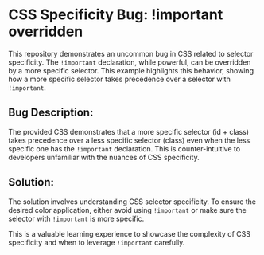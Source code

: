 # CSS Specificity Bug: !important overridden

This repository demonstrates an uncommon bug in CSS related to selector specificity.  The `!important` declaration, while powerful, can be overridden by a more specific selector. This example highlights this behavior, showing how a more specific selector takes precedence over a selector with `!important`.

## Bug Description:
The provided CSS demonstrates that a more specific selector (id + class) takes precedence over a less specific selector (class) even when the less specific one has the `!important` declaration. This is counter-intuitive to developers unfamiliar with the nuances of CSS specificity.

## Solution:
The solution involves understanding CSS selector specificity.  To ensure the desired color application, either avoid using `!important` or make sure the selector with `!important` is more specific. 

This is a valuable learning experience to showcase the complexity of CSS specificity and when to leverage `!important` carefully.